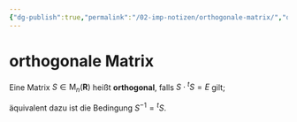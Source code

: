 ```yaml
---
{"dg-publish":true,"permalink":"/02-imp-notizen/orthogonale-matrix/","dgHomeLink":true,"dgPassFrontmatter":false}
---
```


# orthogonale Matrix

Eine Matrix $S \in \mathrm{M}_{n}(\mathbf{R})$ heißt **orthogonal**, falls $S \cdot{ }^{t} S=E$ gilt; 

äquivalent dazu ist die Bedingung $S^{-1}={ }^{t} S$. 
